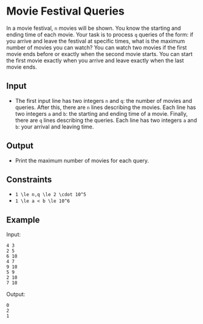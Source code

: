 # Movie Festival Queries 

In a movie festival, ```n``` movies will be shown. You know the starting and ending time of each movie.
Your task is to process ```q``` queries of the form: if you arrive and leave the festival at specific times, what is the maximum number of movies you can watch?
You can watch two movies if the first movie ends before or exactly when the second movie starts. You can start the first movie exactly when you arrive and leave exactly when the last movie ends.
## Input
- The first input line has two integers ```n``` and ```q```: the number of movies and queries.
After this, there are ```n``` lines describing the movies. Each line has two integers ```a``` and ```b```: the starting and ending time of a movie.
Finally, there are ```q``` lines describing the queries. Each line has two integers ```a``` and ```b```: your arrival and leaving time.
## Output
- Print the maximum number of movies for each query.
## Constraints

- ```1 \le n,q \le 2 \cdot 10^5```
- ```1 \le a < b \le 10^6```

## Example
Input:
```
4 3
2 5
6 10
4 7
9 10
5 9
2 10
7 10
```

Output:
```
0
2
1
```
